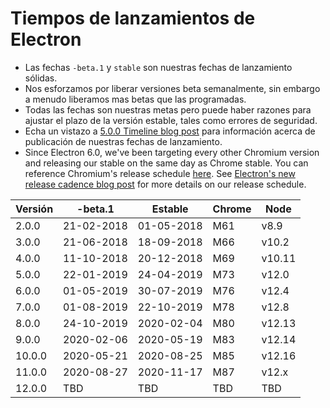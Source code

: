 # Tiempos de lanzamientos de Electron

* Las fechas `-beta.1` y `stable` son nuestras fechas de lanzamiento sólidas.
* Nos esforzamos por liberar versiones beta semanalmente, sin embargo a menudo liberamos mas betas que las programadas.
* Todas las fechas son nuestras metas pero puede haber razones para ajustar el plazo de la versión estable, tales como errores de seguridad.
* Echa un vistazo a [5.0.0 Timeline blog post](https://electronjs.org/blog/electron-5-0-timeline) para información acerca de publicación de nuestras fechas de lanzamiento.
* Since Electron 6.0, we've been targeting every other Chromium version and releasing our stable on the same day as Chrome stable. You can reference Chromium's release schedule [here](https://chromiumdash.appspot.com/schedule). See [Electron's new release cadence blog post](https://www.electronjs.org/blog/12-week-cadence) for more details on our release schedule.

| Versión | -beta.1    | Estable    | Chrome | Node   |
| ------- | ---------- | ---------- | ------ | ------ |
| 2.0.0   | 21-02-2018 | 01-05-2018 | M61    | v8.9   |
| 3.0.0   | 21-06-2018 | 18-09-2018 | M66    | v10.2  |
| 4.0.0   | 11-10-2018 | 20-12-2018 | M69    | v10.11 |
| 5.0.0   | 22-01-2019 | 24-04-2019 | M73    | v12.0  |
| 6.0.0   | 01-05-2019 | 30-07-2019 | M76    | v12.4  |
| 7.0.0   | 01-08-2019 | 22-10-2019 | M78    | v12.8  |
| 8.0.0   | 24-10-2019 | 2020-02-04 | M80    | v12.13 |
| 9.0.0   | 2020-02-06 | 2020-05-19 | M83    | v12.14 |
| 10.0.0  | 2020-05-21 | 2020-08-25 | M85    | v12.16 |
| 11.0.0  | 2020-08-27 | 2020-11-17 | M87    | v12.x  |
| 12.0.0  | TBD        | TBD        | TBD    | TBD    |
